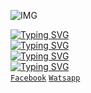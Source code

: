 ![IMG](https://user-images.githubusercontent.com/64306867/190128640-166990d2-53d6-4a78-bb2a-8db05c1e98e4.jpg)




[![Typing SVG](https://readme-typing-svg.herokuapp.com?size=22&duration=5009&color=0283F7&background=FF2D2D00&vCenter=true&multiline=true&width=414&height=56&lines=MR+QURESHI+XD+HERE)](https://git.io/typing-svg) <br/>
[![Typing SVG](https://readme-typing-svg.herokuapp.com?size=22&duration=5009&color=F7CD2E&background=FF2D2D00&vCenter=true&multiline=true&width=414&height=56&lines=Wellcome+To+My+Git+Account)](https://git.io/typing-svg) <br/>
[![Typing SVG](https://readme-typing-svg.herokuapp.com?size=22&duration=5009&color=0283F7&background=FF2D2D00&vCenter=true&multiline=true&width=414&height=56&lines=Don't+Forget+To+Follow+My+Git)](https://git.io/typing-svg) <br/>
[![Typing SVG](https://readme-typing-svg.herokuapp.com?size=22&duration=5009&color=F7CD2E&background=FF2D2D00&vCenter=true&multiline=true&width=414&height=56&lines=Stay+Happy)](https://git.io/typing-svg) <br/>
 [`Facebook`](https://www.facebook.com/MrQureshi-xd/)
[`Watsapp`](https://www.wa.me/+923118933642)

